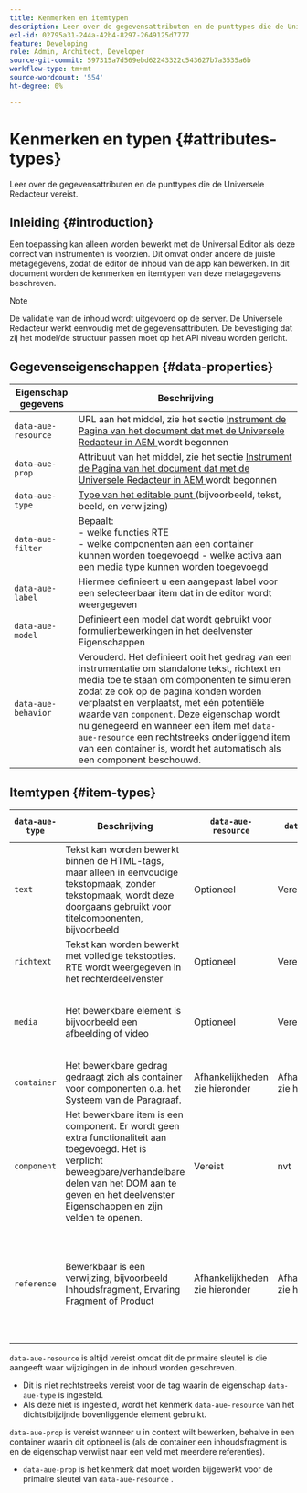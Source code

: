 ```yaml
---
title: Kenmerken en itemtypen
description: Leer over de gegevensattributen en de punttypes die de Universele Redacteur vereist.
exl-id: 02795a31-244a-42b4-8297-2649125d7777
feature: Developing
role: Admin, Architect, Developer
source-git-commit: 597315a7d569ebd62243322c543627b7a3535a6b
workflow-type: tm+mt
source-wordcount: '554'
ht-degree: 0%

---
```



# Kenmerken en typen {#attributes-types}

Leer over de gegevensattributen en de punttypes die de Universele Redacteur vereist.

## Inleiding {#introduction}

Een toepassing kan alleen worden bewerkt met de Universal Editor als deze correct van instrumenten is voorzien. Dit omvat onder andere de juiste metagegevens, zodat de editor de inhoud van de app kan bewerken. In dit document worden de kenmerken en itemtypen van deze metagegevens beschreven.

>[!NOTE]
>
>De validatie van de inhoud wordt uitgevoerd op de server. De Universele Redacteur werkt eenvoudig met de gegevensattributen. De bevestiging dat zij het model/de structuur passen moet op het API niveau worden gericht.

## Gegevenseigenschappen {#data-properties}

| Eigenschap gegevens | Beschrijving |
|---|---|
| `data-aue-resource` | URL aan het middel, zie het sectie [ Instrument de Pagina van het document dat met de Universele Redacteur in AEM ](getting-started.md#instrument-thepage) wordt begonnen |
| `data-aue-prop` | Attribuut van het middel, zie het sectie [ Instrument de Pagina van het document dat met de Universele Redacteur in AEM ](getting-started.md#instrument-thepage) wordt begonnen |
| `data-aue-type` | [ Type van het editable punt ](#item-types) (bijvoorbeeld, tekst, beeld, en verwijzing) |
| `data-aue-filter` | Bepaalt:<br> - welke functies RTE <br> - welke componenten aan een container <br> kunnen worden toegevoegd - welke activa aan een media type kunnen worden toegevoegd |
| `data-aue-label` | Hiermee definieert u een aangepast label voor een selecteerbaar item dat in de editor wordt weergegeven |
| `data-aue-model` | Definieert een model dat wordt gebruikt voor formulierbewerkingen in het deelvenster Eigenschappen |
| `data-aue-behavior` | Verouderd. Het definieert ooit het gedrag van een instrumentatie om standalone tekst, richtext en media toe te staan om componenten te simuleren zodat ze ook op de pagina konden worden verplaatst en verplaatst, met één potentiële waarde van `component`. Deze eigenschap wordt nu genegeerd en wanneer een item met `data-aue-resource` een rechtstreeks onderliggend item van een container is, wordt het automatisch als een component beschouwd. |

## Itemtypen {#item-types}

| `data-aue-type` | Beschrijving | `data-aue-resource` | `data-aue-prop` | `data-aue-filter` | `data-aue-label` | `data-aue-model` |
|---|---|---|---|---|---|---|
| `text` | Tekst kan worden bewerkt binnen de HTML-tags, maar alleen in eenvoudige tekstopmaak, zonder tekstopmaak, wordt deze doorgaans gebruikt voor titelcomponenten, bijvoorbeeld | Optioneel | Vereist | nvt | Optioneel | nvt |
| `richtext` | Tekst kan worden bewerkt met volledige tekstopties. RTE wordt weergegeven in het rechterdeelvenster | Optioneel | Vereist | nvt | Optioneel | nvt |
| `media` | Het bewerkbare element is bijvoorbeeld een afbeelding of video | Optioneel | Vereist | Facultatieve <br> lijst van beeld of videofiltercriteria die tot de activaselecteur wordt overgegaan | Optioneel | nvt |
| `container` | Het bewerkbare gedrag gedraagt zich als container voor componenten o.a. het Systeem van de Paragraaf. | Afhankelijkheden <br> zie hieronder | Afhankelijkheden <br> zie hieronder | Facultatieve <br> een lijst van toegestane componenten | Optioneel | nvt |
| `component` | Het bewerkbare item is een component. Er wordt geen extra functionaliteit aan toegevoegd. Het is verplicht beweegbare/verhandelbare delen van het DOM aan te geven en het deelvenster Eigenschappen en zijn velden te openen. | Vereist | nvt | nvt | Optioneel | Optioneel |
| `reference` | Bewerkbaar is een verwijzing, bijvoorbeeld Inhoudsfragment, Ervaring Fragment of Product | Afhankelijkheden <br> zie hieronder | Afhankelijkheden <br> zie hieronder | Facultatieve <br> lijst van het de filtercriteria van het Fragment van de Inhoud, van het Product, of van het Fragment van de Ervaring die tot de verwijzingsselecteur wordt overgegaan | Optioneel | Optioneel |

`data-aue-resource` is altijd vereist omdat dit de primaire sleutel is die aangeeft waar wijzigingen in de inhoud worden geschreven.

* Dit is niet rechtstreeks vereist voor de tag waarin de eigenschap `data-aue-type` is ingesteld.
* Als deze niet is ingesteld, wordt het kenmerk `data-aue-resource` van het dichtstbijzijnde bovenliggende element gebruikt.

`data-aue-prop` is vereist wanneer u in context wilt bewerken, behalve in een container waarin dit optioneel is (als de container een inhoudsfragment is en de eigenschap verwijst naar een veld met meerdere referenties).

* `data-aue-prop` is het kenmerk dat moet worden bijgewerkt voor de primaire sleutel van `data-aue-resource` .
